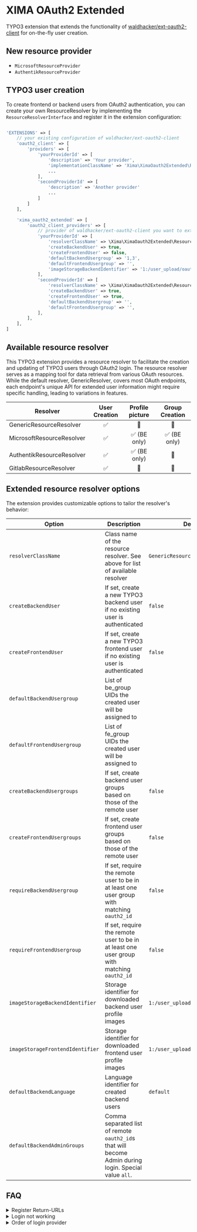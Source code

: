 # XIMA OAuth2 Extended

TYPO3 extension that extends the functionality
of [waldhacker/ext-oauth2-client](https://packagist.org/packages/co-stack/typo3-oauth2-client) for on-the-fly user creation.

## New resource provider

* `MicrosoftResourceProvider`
* `AuthentikResourceProvider`

## TYPO3 user creation

To create frontend or backend users from OAuth2 authentication, you can create
your own ResourceResolver by implementing the `ResourceResolverInterface` and
register it in the extension configuration:

```php

'EXTENSIONS' => [
    // your existing configuration of waldhacker/ext-oauth2-client
    'oauth2_client' => [
        'providers' => [
            'yourProviderId' => [
                'description' => 'Your provider',
                'implementationClassName' => 'Xima\XimaOauth2Extended\ResourceProvider\MicrosoftResourceProvider',
                ...
            ],
            'secondProviderId' => [
                'description' => 'Another provider'
                ...
            ]
        ]
    ],

    'xima_oauth2_extended' => [
        'oauth2_client_providers' => [
            // provider of waldhacker/ext-oauth2-client you want to extend
            'yourProviderId' => [
                'resolverClassName' => \Xima\XimaOauth2Extended\ResourceResolver\MicrosoftResourceResolver::class,
                'createBackendUser' => true,
                'createFrontendUser' => false,
                'defaultBackendUsergroup' => '1,3',
                'defaultFrontendUsergroup' => '',
                'imageStorageBackendIdentifier' => '1:/user_upload/oauth',
            ],
            'secondProviderId' => [
                'resolverClassName' => \Xima\XimaOauth2Extended\ResourceResolver\GenericResourceResolver::class,
                'createBackendUser' => true,
                'createFrontendUser' => true,
                'defaultBackendUsergroup' => '',
                'defaultFrontendUsergroup' => '',
            ],
        ],
    ],
]
```

## Available resource resolver

This TYPO3 extension provides a resource resolver to facilitate the creation and
updating of TYPO3 users through OAuth2 login. The resource resolver serves as a
mapping tool for data retrieval from various OAuth resources. While the default
resolver, GenericResolver, covers most OAuth endpoints, each endpoint's unique
API for extended user information might require specific handling, leading to
variations in features.

| Resolver                  | User Creation | Profile picture | Group Creation |
|---------------------------|:-------------:|:---------------:|:--------------:|
| GenericResourceResolver   |       ✅       |       🚫        |       🚫       |
| MicrosoftResourceResolver |       ✅       |   ✅ (BE only)   |  ✅ (BE only)   |
| AuthentikResourceResolver |       ✅       |   ✅ (BE only)   |       🚫       |
| GitlabResourceResolver    |       ✅       |       🚫        |       🚫       |

## Extended resource resolver options

The extension provides customizable options to tailor the resolver's behavior:

| Option                           | Description                                                                                           | Default                          |
|----------------------------------|-------------------------------------------------------------------------------------------------------|----------------------------------|
| `resolverClassName`              | Class name of the resource resolver. See above for list of available resolver                         | `GenericResourceResolver::class` |
| `createBackendUser`              | If set, create a new TYPO3 backend user if no existing user is authenticated                          | `false`                          |
| `createFrontendUser`             | If set, create a new TYPO3 frontend user if no existing user is authenticated                         | `false`                          |
| `defaultBackendUsergroup`        | List of be_group UIDs the created user will be assigned to                                            | ` `                              |
| `defaultFrontendUsergroup`       | List of fe_group UIDs the created user will be assigned to                                            | ` `                              |
| `createBackendUsergroups`        | If set, create backend user groups based on those of the remote user                                  | `false`                          |
| `createFrontendUsergroups`       | If set, create frontend user groups based on those of the remote user                                 | `false`                          |
| `requireBackendUsergroup`        | If set, require the remote user to be in at least one user group with matching `oauth2_id`            | `false`                          |
| `requireFrontendUsergroup`       | If set, require the remote user to be in at least one user group with matching `oauth2_id`            | `false`                          |
| `imageStorageBackendIdentifier`  | Storage identifier for downloaded backend user profile images                                         | `1:/user_upload/oauth`           |
| `imageStorageFrontendIdentifier` | Storage identifier for downloaded frontend user profile images                                        | `1:/user_upload/oauth`           |
| `defaultBackendLanguage`         | Language identifier for created backend users                                                         | `default`                        |
| `defaultBackendAdminGroups`      | Comma separated list of remote `oauth2_id`s that will become Admin during login. Special value `all`. | ` `                              |

## FAQ

<details>
<summary>
Register Return-URLs
</summary>

For the backend login the return url looks like this:

```
https://domain.de/typo3/login?loginProvider=1616569531&oauth2-provider=yourProviderId&login_status=login&commandLI=attempt
```

Replace `domain.de` and `yourProviderId` with your data!
</details>

<details>
<summary>
Login not working
</summary>

Make sure `cookieSameSite` is set to `lax`.

```php
$GLOBALS['TYPO3_CONF_VARS']['BE']['cookieSameSite'] = 'lax';
$GLOBALS['TYPO3_CONF_VARS']['FE']['cookieSameSite'] = 'lax';
```

</details>

<details>
<summary>
Order of login provider
</summary>

To change the order of provider displayed at the `/typo3` login page (OAuth
login over classic username/password), use the following snippet:

```php
$GLOBALS['TYPO3_CONF_VARS']['EXTCONF']['backend']['loginProviders']['1616569531']['sorting'] = 75;
```

</details>
